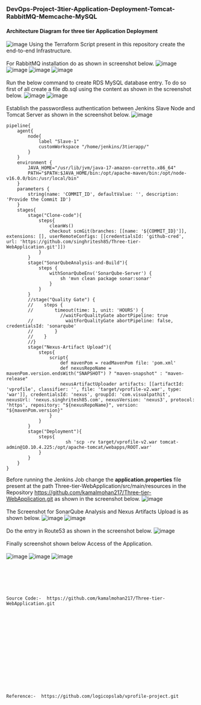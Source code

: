 ### DevOps-Project-3tier-Application-Deployment-Tomcat-RabbitMQ-Memcache-MySQL

#### Architecture Diagram for three tier Application Deployment
![image](https://github.com/kamalmohan217/DevOps-Project-3tier-Application-Deployment-Tomcat-RabbitMQ-Memcache-MySQL/assets/128888356/ca1f541b-b2b4-470f-8780-eb49a51b0066)
Using the Terraform Script present in this repository create the end-to-end Infrastructure. 
<br><br/>
For RabbitMQ installation do as shown in screenshot below.
![image](https://github.com/kamalmohan217/DevOps-Project-3tier-Application-Deployment-Tomcat-RabbitMQ-Memcache-MySQL/assets/128888356/50369e84-61c1-4a58-9ae6-69dcf2f245d4)
![image](https://github.com/kamalmohan217/DevOps-Project-3tier-Application-Deployment-Tomcat-RabbitMQ-Memcache-MySQL/assets/128888356/fac5dbb8-a646-44d0-9f5d-556a514df5e8)
![image](https://github.com/kamalmohan217/DevOps-Project-3tier-Application-Deployment-Tomcat-RabbitMQ-Memcache-MySQL/assets/128888356/47582408-de11-4fce-8f76-e01c0164b7f6)
![image](https://github.com/kamalmohan217/DevOps-Project-3tier-Application-Deployment-Tomcat-RabbitMQ-Memcache-MySQL/assets/128888356/3f921f14-c7ce-425b-9c64-b5dc50448c38)
<br><br/>
Run the below command to create RDS MySQL database entry. To do so first of all create a file db.sql using the content as shown in the screenshot below.
![image](https://github.com/kamalmohan217/DevOps-Project-3tier-Application-Deployment-Tomcat-RabbitMQ-Memcache-MySQL/assets/128888356/9c2d1d7c-ae74-4fcc-b262-1b5b9f552d77)
![image](https://github.com/kamalmohan217/DevOps-Project-3tier-Application-Deployment-Tomcat-RabbitMQ-Memcache-MySQL/assets/128888356/318e2e65-058d-402c-a745-1253f02ac566)
<br><br/>
Establish the passwordless authentication between Jenkins Slave Node and Tomcat Server as shown in the screenshot below.
![image](https://github.com/kamalmohan217/DevOps-Project-3tier-Application-Deployment-Tomcat-RabbitMQ-Memcache-MySQL/assets/128888356/fb482f50-8b0a-40d3-bb6b-3abaab517eaa)
```
pipeline{
    agent{
        node{
            label "Slave-1"
            customWorkspace "/home/jenkins/3tierapp/"
        }
    }
    environment {
        JAVA_HOME="/usr/lib/jvm/java-17-amazon-corretto.x86_64"
        PATH="$PATH:$JAVA_HOME/bin:/opt/apache-maven/bin:/opt/node-v16.0.0/bin:/usr/local/bin"
    }
    parameters { 
        string(name: 'COMMIT_ID', defaultValue: '', description: 'Provide the Commit ID') 
    }
    stages{
        stage("Clone-code"){
            steps{
                cleanWs()
                checkout scmGit(branches: [[name: '${COMMIT_ID}']], extensions: [], userRemoteConfigs: [[credentialsId: 'github-cred', url: 'https://github.com/singhritesh85/Three-tier-WebApplication.git']])
            }
        }
        stage("SonarQubeAnalysis-and-Build"){
            steps {
                withSonarQubeEnv('SonarQube-Server') {
                    sh 'mvn clean package sonar:sonar'
                }
            }
        }
        //stage("Quality Gate") {
        //    steps {
        //        timeout(time: 1, unit: 'HOURS') {
                    //waitForQualityGate abortPipeline: true
        //            waitForQualityGate abortPipeline: false, credentialsId: 'sonarqube'
        //        }
        //    }
        //}
        stage("Nexus-Artifact Upload"){
            steps{
                script{
                    def mavenPom = readMavenPom file: 'pom.xml'
                    def nexusRepoName = mavenPom.version.endsWith("SNAPSHOT") ? "maven-snapshot" : "maven-release"
                    nexusArtifactUploader artifacts: [[artifactId: 'vprofile', classifier: '', file: 'target/vprofile-v2.war', type: 'war']], credentialsId: 'nexus', groupId: 'com.visualpathit', nexusUrl: 'nexus.singhritesh85.com', nexusVersion: 'nexus3', protocol: 'https', repository: "${nexusRepoName}", version: "${mavenPom.version}"
                }    
            }
        }
        stage("Deployment"){
            steps{
                      sh 'scp -rv target/vprofile-v2.war tomcat-admin@10.10.4.225:/opt/apache-tomcat/webapps/ROOT.war'
            }
        }
    }
}
```
Before running the Jenkins Job change the **application.properties** file present at the path Three-tier-WebApplication/src/main/resources in the Repository https://github.com/kamalmohan217/Three-tier-WebApplication.git as shown in the screenshot below.
![image](https://github.com/kamalmohan217/DevOps-Project-3tier-Application-Deployment-Tomcat-RabbitMQ-Memcache-MySQL/assets/128888356/2b2ae78e-20cb-4c1e-9123-11713a19c41c)
<br><br/>
The Screenshot for SonarQube Analysis and Nexus Artifacts Upload is as shown below.
![image](https://github.com/kamalmohan217/DevOps-Project-3tier-Application-Deployment-Tomcat-RabbitMQ-Memcache-MySQL/assets/128888356/bc6efcfb-9518-4855-8c3c-4783ee3611df)
![image](https://github.com/kamalmohan217/DevOps-Project-3tier-Application-Deployment-Tomcat-RabbitMQ-Memcache-MySQL/assets/128888356/2f14fe20-56c0-4821-bd3c-313048b31ad2)
<br><br/>
Do the entry in Route53 as shown in the screenshot below.
![image](https://github.com/kamalmohan217/DevOps-Project-3tier-Application-Deployment-Tomcat-RabbitMQ-Memcache-MySQL/assets/128888356/9d7ff7ca-8cb3-4ae9-aeee-29519c2b0c1b)
<br><br/>
Finally screenshot shown below Access of the Application.
<br><br/>
![image](https://github.com/kamalmohan217/DevOps-Project-3tier-Application-Deployment-Tomcat-RabbitMQ-Memcache-MySQL/assets/128888356/11e0c5a1-e065-479b-8735-c78f532b5539)
![image](https://github.com/kamalmohan217/DevOps-Project-3tier-Application-Deployment-Tomcat-RabbitMQ-Memcache-MySQL/assets/128888356/773039a8-5c09-4611-a000-f342f8946538)
![image](https://github.com/kamalmohan217/DevOps-Project-3tier-Application-Deployment-Tomcat-RabbitMQ-Memcache-MySQL/assets/128888356/b409394b-67a2-41be-84e4-3d4a5f17363c)

<br><br/>
<br><br/>
```
Source Code:-  https://github.com/kamalmohan217/Three-tier-WebApplication.git
```
<br><br/>
<br><br/>
<br><br/>
<br><br/>
<br><br/>
<br><br/>
```
Reference:-  https://github.com/logicopslab/vprofile-project.git
```
